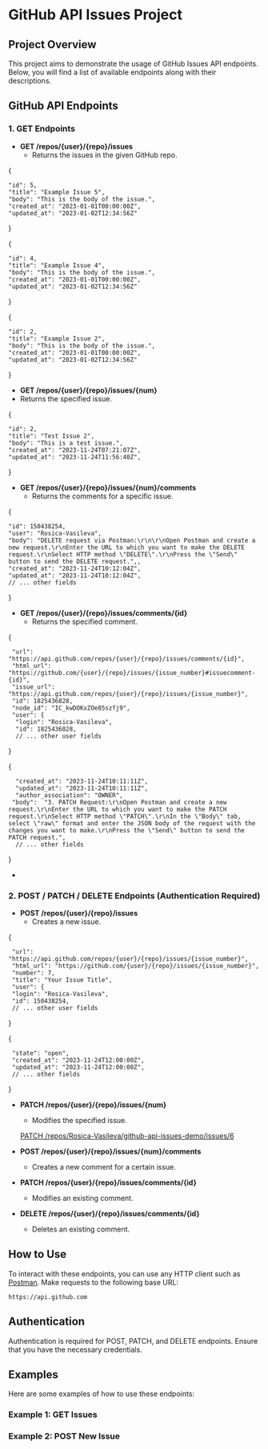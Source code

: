 # GitHub API Issues Project

## Project Overview
This project aims to demonstrate the usage of GitHub Issues API endpoints. Below, you will find a list of available endpoints along with their descriptions.

## GitHub API Endpoints

### 1. GET Endpoints
- **GET /repos/{user}/{repo}/issues**
  - Returns the issues in the given GitHub repo.
 
 {
   
    "id": 5,
    "title": "Example Issue 5",
    "body": "This is the body of the issue.",
    "created_at": "2023-01-01T00:00:00Z",
    "updated_at": "2023-01-02T12:34:56Z"

 }


 {
   
    "id": 4,
    "title": "Example Issue 4",
    "body": "This is the body of the issue.",
    "created_at": "2023-01-01T00:00:00Z",
    "updated_at": "2023-01-02T12:34:56Z"

 }


 {
   
    "id": 2,
    "title": "Example Issue 2",
    "body": "This is the body of the issue.",
    "created_at": "2023-01-01T00:00:00Z",
    "updated_at": "2023-01-02T12:34:56Z"

 }



 - **GET /repos/{user}/{repo}/issues/{num}**
  - Returns the specified issue.
 
{

    "id": 2,
    "title": "Test Issue 2",
    "body": "This is a test issue.",
    "created_at": "2023-11-24T07:21:07Z",
    "updated_at": "2023-11-24T11:56:40Z",

}


- **GET /repos/{user}/{repo}/issues/{num}/comments**
  - Returns the comments for a specific issue.
 
{


    "id": 150438254,
    "user": "Rosica-Vasileva",
    "body": "DELETE request via Postman:\r\n\r\nOpen Postman and create a new request.\r\nEnter the URL to which you want to make the DELETE request.\r\nSelect HTTP method \"DELETE\".\r\nPress the \"Send\" 
    button to send the DELETE request.",,
    "created_at": "2023-11-24T10:12:04Z",
    "updated_at": "2023-11-24T10:12:04Z",
    // ... other fields


}
    

- **GET /repos/{user}/{repo}/issues/comments/{id}**
  - Returns the specified comment.


{
 
     "url": "https://api.github.com/repos/{user}/{repo}/issues/comments/{id}",
     "html_url": "https://github.com/{user}/{repo}/issues/{issue_number}#issuecomment-{id}",
     "issue_url": "https://api.github.com/repos/{user}/{repo}/issues/{issue_number}",
     "id": 1825436828,
     "node_id": "IC_kwDOKxZOe85szfj9",
     "user": {
      "login": "Rosica-Vasileva",
      "id": 1825436828,
      // ... other user fields
    
}
  
{  
  
  
      "created_at": "2023-11-24T10:11:11Z",
      "updated_at": "2023-11-24T10:11:11Z",
      "author_association": "OWNER",
     "body":  "3. PATCH Request:\r\nOpen Postman and create a new request.\r\nEnter the URL to which you want to make the PATCH request.\r\nSelect HTTP method \"PATCH\".\r\nIn the \"Body\" tab, select \"raw\" format and enter the JSON body of the request with the changes you want to make.\r\nPress the \"Send\" button to send the PATCH request.",
      // ... other fields


}


 
  - 

### 2. POST / PATCH / DELETE Endpoints (Authentication Required)
- **POST /repos/{user}/{repo}/issues**
  - Creates a new issue.
 
{
 
     "url": "https://api.github.com/repos/{user}/{repo}/issues/{issue_number}",
     "html_url": "https://github.com/{user}/{repo}/issues/{issue_number}",
     "number": 7,
     "title": "Your Issue Title",
     "user": {
     "login": "Rosica-Vasileva",
     "id": 150438254,
     // ... other user fields
  
  
  }

 
  
  {
    
     
     "state": "open",
     "created_at": "2023-11-24T12:00:00Z",
     "updated_at": "2023-11-24T12:00:00Z",
     // ... other fields


 }


- **PATCH /repos/{user}/{repo}/issues/{num}**
  - Modifies the specified issue.
 
  [PATCH /repos/Rosica-Vasileva/github-api-issues-demo/issues/6](https://developer.github.com/v3/issues/#update-an-issue)

- **POST /repos/{user}/{repo}/issues/{num}/comments**
  - Creates a new comment for a certain issue.

- **PATCH /repos/{user}/{repo}/issues/comments/{id}**
  - Modifies an existing comment.

- **DELETE /repos/{user}/{repo}/issues/comments/{id}**
  - Deletes an existing comment.

## How to Use
To interact with these endpoints, you can use any HTTP client such as [Postman](https://www.postman.com/). Make requests to the following base URL:

`https://api.github.com`

## Authentication
Authentication is required for POST, PATCH, and DELETE endpoints. Ensure that you have the necessary credentials.

## Examples
Here are some examples of how to use these endpoints:

### Example 1: GET Issues

### Example 2: POST New Issue
